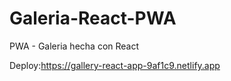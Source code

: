 # Galeria-React-PWA
PWA - Galeria hecha con React

Deploy:https://gallery-react-app-9af1c9.netlify.app
